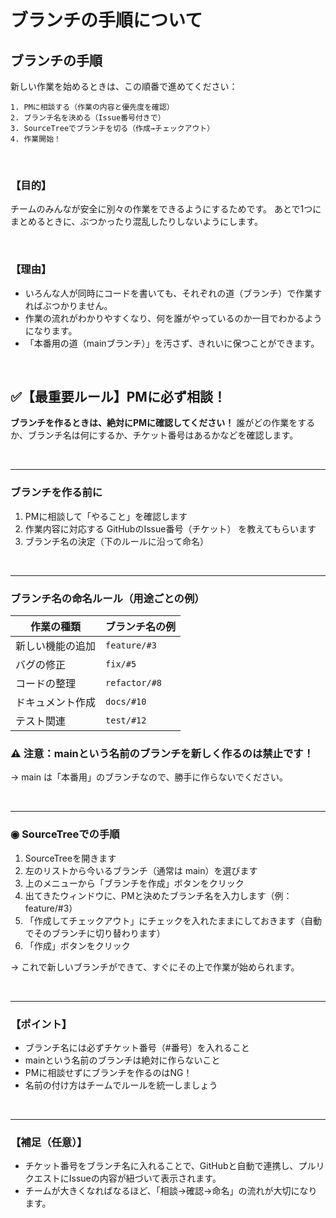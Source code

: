 # ブランチの手順について
## ブランチの手順
新しい作業を始めるときは、この順番で進めてください：
```
1. PMに相談する（作業の内容と優先度を確認）
2. ブランチ名を決める（Issue番号付きで）
3. SourceTreeでブランチを切る（作成→チェックアウト）
4. 作業開始！
```

<br>


### 【目的】

チームのみんなが安全に別々の作業をできるようにするためです。
あとで1つにまとめるときに、ぶつかったり混乱したりしないようにします。

<br>


### 【理由】
- いろんな人が同時にコードを書いても、それぞれの道（ブランチ）で作業すればぶつかりません。
- 作業の流れがわかりやすくなり、何を誰がやっているのか一目でわかるようになります。
- 「本番用の道（mainブランチ）」を汚さず、きれいに保つことができます。


<br>


## ✅【最重要ルール】PMに必ず相談！

**ブランチを作るときは、絶対にPMに確認してください！**
誰がどの作業をするか、ブランチ名は何にするか、チケット番号はあるかなどを確認します。

<br>


---

### ブランチを作る前に
1.	PMに相談して「やること」を確認します
2.	作業内容に対応する GitHubのIssue番号（チケット） を教えてもらいます
3.	ブランチ名の決定（下のルールに沿って命名）


<br>


---

### ブランチ名の命名ルール（用途ごとの例）

| 作業の種類       | ブランチ名の例     |
|------------------|--------------------|
| 新しい機能の追加 | `feature/#3`       |
| バグの修正       | `fix/#5`           |
| コードの整理     | `refactor/#8`      |
| ドキュメント作成 | `docs/#10`         |
| テスト関連       | `test/#12`         |

### ⚠️ 注意：mainという名前のブランチを新しく作るのは禁止です！
→ main は「本番用」のブランチなので、勝手に作らないでください。


<br>


---

### ◉ SourceTreeでの手順
1.	SourceTreeを開きます
2.	左のリストから今いるブランチ（通常は main）を選びます
3.	上のメニューから「ブランチを作成」ボタンをクリック
4.	出てきたウィンドウに、PMと決めたブランチ名を入力します（例：feature/#3）
5.	「作成してチェックアウト」にチェックを入れたままにしておきます（自動でそのブランチに切り替わります）
6.	「作成」ボタンをクリック

→ これで新しいブランチができて、すぐにその上で作業が始められます。


<br>


---

### 【ポイント】
- ブランチ名には必ずチケット番号（#番号）を入れること
- mainという名前のブランチは絶対に作らないこと
- PMに相談せずにブランチを作るのはNG！
- 名前の付け方はチームでルールを統一しましょう


<br>


---

### 【補足（任意）】
- チケット番号をブランチ名に入れることで、GitHubと自動で連携し、プルリクエストにIssueの内容が紐づいて表示されます。
- チームが大きくなればなるほど、「相談→確認→命名」の流れが大切になります。

